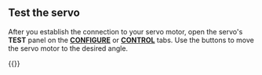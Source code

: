 ## Test the servo

After you establish the connection to your servo motor, open the servo's **TEST** panel on the [**CONFIGURE**](/configure/) or [**CONTROL**](/fleet/control/) tabs. Use the buttons to move the servo motor to the desired angle.

{{<imgproc src="/components/servo/servo-control-tab.png" alt="The servo component in the test panel" resize="800x" style="max-width:500px" class="imgzoom">}}

